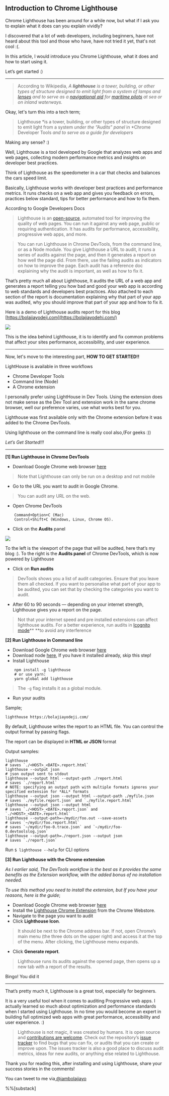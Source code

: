 ## Introduction to Chrome Lighthouse

Chrome Lighthouse has been around for a while now, but what if I ask you to
explain what it does can you explain vividly?

I discovered that a lot of web developers, including beginners, have not heard
about this tool and those who have, have not tried it yet, that's not cool :(.

In this article, I would introduce you Chrome Lighthouse, what it does and how
to start using it.

Let’s get started :)

*****

> According to Wikipedia, *A **lighthouse** is a tower, building, or other types
> of structure designed to emit light from a system of lamps and
*[lenses](https://en.wikipedia.org/wiki/Lens_(optics))* and to serve as a
*[navigational aid](https://en.wikipedia.org/wiki/Navigational_aid)* for
*[maritime pilots](https://en.wikipedia.org/wiki/Maritime_pilot)* at sea or on
inland waterways.*

Okay, let's turn this into a tech term;

> Lighthouse *is a tower, building, or other types of structure designed to emit
> light from a system *under the “Audits” panel* in *Chrome Developer Tools *and
to serve as a guide for developers*

Making any sense? :)

Well, Lighthouse is a tool developed by Google that analyzes web apps and web
pages, collecting modern performance metrics and insights on developer best
practices.

Think of Lighthouse as the speedometer in a car that checks and balances the
cars speed limit.

Basically, Lighthouse works with developer best practices and performance
metrics. It runs checks on a web app and gives you feedback on errors, practices
below standard, tips for better performance and how to fix them.

According to Google Developers Docs

> Lighthouse is an [open-source](https://github.com/GoogleChrome/lighthouse),
> automated tool for improving the quality of web pages. You can run it against
any web page, public or requiring authentication. It has audits for performance,
accessibility, progressive web apps, and more.

> You can run Lighthouse in Chrome DevTools, from the command line, or as a Node
> module. You give Lighthouse a URL to audit, it runs a series of audits against
the page, and then it generates a report on how well the page did. From there,
use the failing audits as indicators on how to improve the page. Each audit has
a reference doc explaining why the audit is important, as well as how to fix it.

That’s pretty much all about Lighthouse, It audits the URL of a web app and
generates a report telling you how bad and good your web app is according to web
standards and developers best practices. Also attached to each section of the
report is documentation explaining why that part of your app was audited, why
you should improve that part of your app and how to fix it.

Here is a demo of Lighthouse audits report for this blog
[https://bolajiayodeji.com](https://bolajiayodehi.com/)

![](https://cdn-images-1.medium.com/max/800/1*UDPKsgsImqhawyB_shQfHw.png)


This is the idea behind Lighthouse, it is to identify and fix common problems
that affect your sites performance, accessibility, and user experience.

*****

Now, let's move to the interesting part, **HOW TO GET STARTED!!**

LightHouse is available in three workflows

* Chrome Developer Tools
* Command line (Node)
* A Chrome extension

I personally prefer using LightHouse in Dev Tools. Using the extension does not
make sense as the Dev Tool and extension work in the same chrome browser, well
our preference varies, use what works best for you.

Lighthouse was first available only with the Chrome extension before it was
added to the Chrome DevTools.

Using lighthouse on the command line is really cool also,(For geeks :))

*Let’s Get Started!!!*

*****

**[1] Run Lighthouse in Chrome DevTools**

* Download Google Chrome web browser
[here](https://www.google.com/chrome/browser/desktop/)

> Note that Lighthouse can only be run on a desktop and not mobile

* Go to the URL you want to audit in Google Chrome.

> You can audit any URL on the web.

* Open Chrome DevTools

```
    Command+Option+C (Mac)
    Control+Shift+C (Windows, Linux, Chrome OS).
```

* Click on the **Audits** panel

![](https://cdn-images-1.medium.com/max/800/1*ACdyR8_RoTjoPNE4mNDeEw.png)

To the left is the viewport of the page that will be audited, here that’s my
blog :). To the right is the **Audits panel** of Chrome DevTools, which is now
powered by Lighthouse

* Click on **Run audits**

> DevTools shows you a list of audit categories. Ensure that you leave them all
> checked. If you want to personalise what part of your app to be audited, you can
set that by checking the categories you want to audit.

* After 60 to 90 seconds — depending on your internet strength, Lighthouse gives
you a report on the page.

> Not that your internet speed and pre installed extensions can affect lighthouse
> audits. For a better experience, run audits in [Icognito
mode](https://support.google.com/chrome/answer/95464?co=GENIE.Platform=Desktop&hl=en)**
**to avoid any interference

**[2] Run Lighthouse in Command line**

* Download Google Chrome web browser
[here](https://www.google.com/chrome/browser/desktop/)
* Download node [here](https://nodejs.org/en/), If you have it installed already,
skip this step!
* Install Lighthouse

```
    npm install -g lighthouse
    # or use yarn:
    yarn global add lighthouse
```

> The `-g` flag installs it as a global module.

* Run your audits


Sample;

```
lighthouse https://bolajiayodeji.com/
```

By default, Lighthouse writes the report to an HTML file. You can control the
output format by passing flags.

The report can be displayed in **HTML **or** JSON** format

Output samples:

    lighthouse
    # saves `./<HOST>_<DATE>.report.html`
    lighthouse --output json
    # json output sent to stdout
    lighthouse --output html --output-path ./report.html
    # saves `./report.html`
    # NOTE: specifying an output path with multiple formats ignores your specified extension for *ALL* formats
    lighthouse --output json --output html --output-path ./myfile.json
    # saves `./myfile.report.json` and `./myfile.report.html`
    lighthouse --output json --output html
    # saves `./<HOST>_<DATE>.report.json` and `./<HOST>_<DATE>.report.html`
    lighthouse --output-path=~/mydir/foo.out --save-assets
    # saves `~/mydir/foo.report.html`
    # saves `~/mydir/foo-0.trace.json` and `~/mydir/foo-0.devtoolslog.json`
    lighthouse --output-path=./report.json --output json
    # saves `./report.json`

Run `$ lighthouse --help` for CLI options

**[3] Run Lighthouse with the Chrome extension**

*As I earlier said, The DevTools workflow is the best as it provides the same
benefits as the Extension workflow, with the added bonus of no installation
needed.*

*To use this method you need to install the extension, but If you have your
reasons, here is the guide*;

* Download Google Chrome web browser
[here](https://www.google.com/chrome/browser/desktop/)
* Install the [Lighthouse Chrome
Extension](https://chrome.google.com/webstore/detail/lighthouse/blipmdconlkpinefehnmjammfjpmpbjk)
from the Chrome Webstore.
* Navigate to the page you want to audit
* Click **Lighthouse Icon**.

> It should be next to the Chrome address bar. If not, open Chrome’s main menu
> (the three dots on the upper right) and access it at the top of the menu. After
clicking, the Lighthouse menu expands.

* Click **Generate report**.

> Lighthouse runs its audits against the opened page, then opens up a new tab with
> a report of the results.

Bingo! You did it

*****

That’s pretty much it, Lighthouse is a great tool, especially for beginners.

It is a very useful tool when it comes to auditing Progressive web apps.
I actually learned so much about optimization and performance standards when I
started using Lighthouse. In no time you would become an expert in building full
optimized web apps with great performance, accessibility and user experience. :)

> Lighthouse is not magic, it was created by humans. It is open source and
> [contributions are
welcome](https://github.com/GoogleChrome/lighthouse/blob/master/CONTRIBUTING.md).
Check out the repository’s [issue
tracker](https://github.com/GoogleChrome/lighthouse/issues) to find bugs that
you can fix, or audits that you can create or improve upon. The issues tracker
is also a good place to discuss audit metrics, ideas for new audits, or anything
else related to Lighthouse.

Thank you for reading this, after installing and using Lighthouse, share your
success stories in the comments!


You can tweet to me via[ @iambolajiayo](http://twitter.com/iambolajiayo)

%%[substack]
